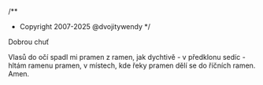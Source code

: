 /**
* Copyright 2007-2025 @dvojitywendy
*/

Dobrou chuť

Vlasů do očí spadl mi pramen z ramen,
jak dychtivě - v předklonu sedíc - hltám
ramenu pramen,
v místech, kde řeky pramen
dělí se do říčních
ramen.
Amen.
